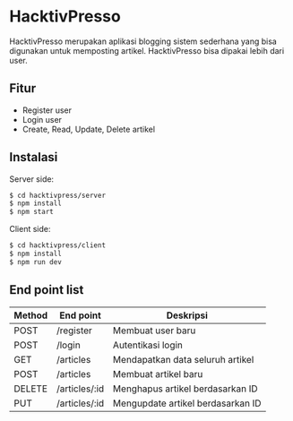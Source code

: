 # HacktivPresso
HacktivPresso merupakan aplikasi blogging sistem sederhana yang bisa digunakan untuk memposting artikel. HacktivPresso bisa dipakai lebih dari user.

## Fitur
  - Register user
  - Login user
  - Create, Read, Update, Delete artikel

## Instalasi

Server side:
```sh
$ cd hacktivpress/server
$ npm install
$ npm start
```
Client side:
```sh
$ cd hacktivpress/client
$ npm install
$ npm run dev
```
## End point list
| Method  | End point | Deskripsi |
| ------- | --------- | --------- |
| POST | /register | Membuat user baru |
| POST | /login | Autentikasi login |
| GET | /articles | Mendapatkan data seluruh artikel  |
| POST | /articles | Membuat artikel baru |
| DELETE | /articles/:id | Menghapus artikel berdasarkan ID |
| PUT | /articles/:id | Mengupdate artikel berdasarkan ID |
